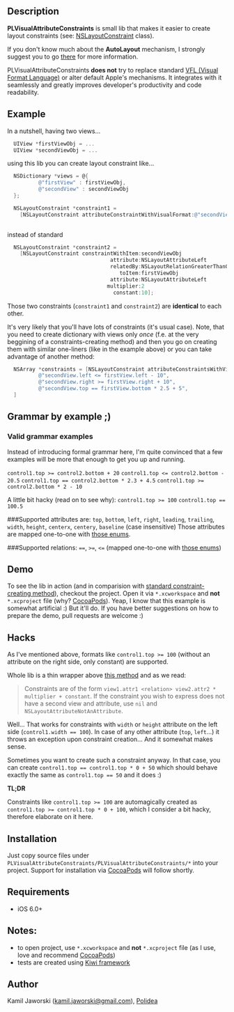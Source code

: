 ## Description

**PLVisualAttributeConstraints** is small lib that makes it easier to create layout constraints (see: [NSLayoutConstraint](http://developer.apple.com/library/ios/#documentation/AppKit/Reference/NSLayoutConstraint_Class/NSLayoutConstraint/NSLayoutConstraint.html) class).

If you don't know much about the **AutoLayout** mechanism, I strongly suggest you to go [there](https://developer.apple.com/library/mac/#documentation/UserExperience/Conceptual/AutolayoutPG/Articles/Introduction.html) for more information.

PLVisualAttributeConstraints **does not** try to replace standard [VFL (Visual Format Language)](http://developer.apple.com/library/ios/#documentation/UserExperience/Conceptual/AutolayoutPG/Articles/formatLanguage.html) or alter default Apple's mechanisms. It integrates with it seamlessly and greatly improves developer's productivity and code readability.

## Example

In a nutshell, having two views...
```objective-c
  UIView *firstViewObj = ...
  UIView *secondViewObj = ...
```

using this lib you can create layout constraint like...
```objective-c
  NSDictionary *views = @{
          @"firstView" : firstViewObj,
          @"secondView" : secondViewObj
  };

  NSLayoutConstraint *constraint1 = 
    [NSLayoutConstraint attributeConstraintWithVisualFormat:@"secondView.left >= firstView.left * 2 + 10"
                                                                                      views:views];
```

instead of standard
```objective-c
  NSLayoutConstraint *constraint2 = 
    [NSLayoutConstraint constraintWithItem:secondViewObj
                                 attribute:NSLayoutAttributeLeft
                                 relatedBy:NSLayoutRelationGreaterThanOrEqual
                                    toItem:firstViewObj
                                 attribute:NSLayoutAttributeLeft
                                multiplier:2
                                  constant:10];
```

Those two constraints (`constraint1` and `constraint2`) are **identical** to each other.

It's very likely that you'll have lots of constraints (it's usual case). 
Note, that you need to create dictionary with views only *once* (f.e. at the very beggining of a constraints-creating method) and then you go on creating them with similar one-liners (like in the example above) or you can take advantage of another method:

```objective-c
  NSArray *constraints = [NSLayoutConstraint attributeConstraintsWithVisualFormatsArray:@[
          @"secondView.left <= firstView.left - 10",
          @"secondView.right >= firstView.right + 10",
          @"secondView.top == firstView.bottom * 2.5 + 5",
  ]                                                                               views:views];

```

## Grammar by example ;)

### Valid grammar examples
Instead of introducing formal grammar here, I'm quite convinced that a few examples will be more that enough to get you up and running.

``control1.top >= control2.bottom + 20``
``control1.top <= control2.bottom - 20.5``
``control1.top == control2.bottom * 2.3 + 4.5``
``control1.top >= control2.bottom * 2 - 10``

A little bit hacky (read on to see why):
``control1.top >= 100``
``control1.top == 100.5``

###Supported attributes are:
`top`, `bottom`, `left`, `right`, `leading`, `trailing`, `width`, `height`, `centerx`, `centery`, `baseline` (case insensitive)
Those attributes are mapped one-to-one with [those enums](http://developer.apple.com/library/mac/#documentation/AppKit/Reference/NSLayoutConstraint_Class/NSLayoutConstraint/NSLayoutConstraint.html#//apple_ref/doc/c_ref/NSLayoutAttribute).

###Supported relations:
``==``, ``>=``, ``<=`` (mapped one-to-one with [those enums](http://developer.apple.com/library/mac/#documentation/AppKit/Reference/NSLayoutConstraint_Class/NSLayoutConstraint/NSLayoutConstraint.html#//apple_ref/doc/c_ref/NSLayoutRelation))

## Demo

To see the lib in action (and in comparision with [standard constraint-creating method](http://developer.apple.com/library/ios/#documentation/AppKit/Reference/NSLayoutConstraint_Class/NSLayoutConstraint/NSLayoutConstraint.html#//apple_ref/occ/clm/NSLayoutConstraint/constraintWithItem:attribute:relatedBy:toItem:attribute:multiplier:constant:)), checkout the project. Open it via `*.xcworkspace` and **not** `*.xcproject` file (why? [CocoaPods](https://github.com/CocoaPods/CocoaPods)). Yeap, I know that this example is somewhat artificial :) But it'll do. If you have better suggestions on how to prepare the demo, pull requests are welcome :)

## Hacks

As I've mentioned above, formats like ``control1.top >= 100`` (without an attribute on the right side, only constant) are supported.

Whole lib is a thin wrapper above [this method](http://developer.apple.com/library/ios/#documentation/AppKit/Reference/NSLayoutConstraint_Class/NSLayoutConstraint/NSLayoutConstraint.html#//apple_ref/occ/clm/NSLayoutConstraint/constraintWithItem:attribute:relatedBy:toItem:attribute:multiplier:constant:) and as we read:

> Constraints are of the form `view1.attr1 <relation> view2.attr2 * multiplier + constant`. 
> If the constraint you wish to express does not have a second view and attribute, use `nil` and `NSLayoutAttributeNotAnAttribute`.

Well... That works for constraints with `width` or `height` attribute on the left side (``control1.width == 100``). 
In case of any other attribute (`top`, `left`...) it throws an exception upon constraint creation... And it somewhat makes sense. 

Sometimes you want to create such a constraint anyway. In that case, you can create `control1.top == control1.top * 0 + 50` which should behave exactly the same as `control1.top == 50` and it does :)

**TL;DR**

Constraints like ``control1.top >= 100`` are automagically created as ``control1.top >= control1.top * 0 + 100``, which I consider a bit hacky, therefore elaborate on it here.


## Installation

Just copy source files under `PLVisualAttributeConstraints/PLVisualAttributeConstraints/*` into your project.
Support for installation via [CocoaPods](https://github.com/CocoaPods/CocoaPods) will follow shortly.

## Requirements
* iOS 6.0+

## Notes:
* to open project, use `*.xcworkspace` and **not** `*.xcproject` file (as I use, love and recommend [CocoaPods](https://github.com/CocoaPods/CocoaPods))
* tests are created using [Kiwi framework](https://github.com/allending/Kiwi)

## Author
Kamil Jaworski (kamil.jaworski@gmail.com), [Polidea](http://www.polidea.com/)
